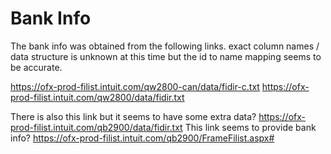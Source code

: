 # Bank Info

The bank info was obtained from the following links.  exact column names / data structure is unknown at this time but the id to name mapping seems to be accurate.

https://ofx-prod-filist.intuit.com/qw2800-can/data/fidir-c.txt
https://ofx-prod-filist.intuit.com/qw2800/data/fidir.txt

There is also this link but it seems to have some extra data? https://ofx-prod-filist.intuit.com/qb2900/data/fidir.txt
This link seems to provide bank info? https://ofx-prod-filist.intuit.com/qb2900/FrameFilist.aspx#
